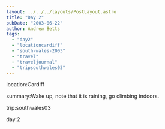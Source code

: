 ```yaml
---
layout: ../../../layouts/PostLayout.astro
title: "Day 2"
pubDate: "2003-06-22"
author: Andrew Betts
tags: 
  - "day2"
  - "locationcardiff"
  - "south-wales-2003"
  - "travel"
  - "traveljournal"
  - "tripsouthwales03"
---
```


location:Cardiff

summary:Wake up, note that it is raining, go climbing indoors.

trip:southwales03

day:2
